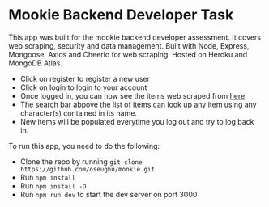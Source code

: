 # Mookie Backend Developer Task

This app was built for the mookie backend developer assessment. It covers web scraping, security and data management. Built with Node, Express, Mongoose, Axios and Cheerio for web scraping. Hosted on Heroku and MongoDB Atlas.

- Click on register to register a new user
- Click on login to login to your account
- Once logged in, you can now see the items web scraped from [here]('https://webscraper.io/test-sites/e-commerce/more')
- The search bar abpove the list of items can look up any item using any character(s) contained in its name.
- New items will be populated everytime you log out and try to log back in.

To run this app, you need to do the following:

- Clone the repo by running `git clone https://github.com/oseughu/mookie.git`
- Run `npm install`
- Run `npm install -D`
- Run `npm run dev` to start the dev server on port 3000

